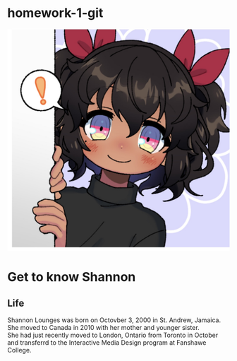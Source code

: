 # homework-1-git
<html>
	
<img src = "avatar.jpg">
<h1>Get to know Shannon</h1>
<h2>Life</h2>
<p>Shannon Lounges was born on Octovber 3, 2000 in St. Andrew, Jamaica. She moved to Canada in 2010 with her mother and younger sister. <br> She had just recently moved to London, Ontario from Toronto in October and transferrd to the Interactive Media Design program at Fanshawe College.</p>


</html>